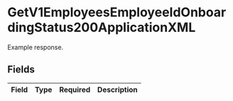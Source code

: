 # GetV1EmployeesEmployeeIdOnboardingStatus200ApplicationXML

Example response.


## Fields

| Field       | Type        | Required    | Description |
| ----------- | ----------- | ----------- | ----------- |
